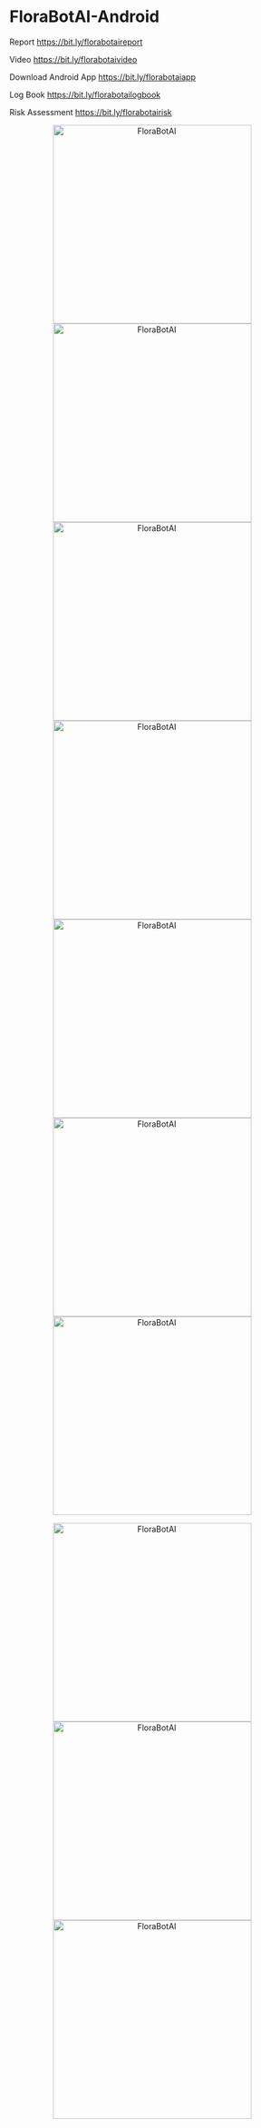 # FloraBotAI-Android

Report
https://bit.ly/florabotaireport

Video
https://bit.ly/florabotaivideo

Download Android App
https://bit.ly/florabotaiapp

Log Book
https://bit.ly/florabotailogbook

Risk Assessment
https://bit.ly/florabotairisk

<p align="center">
  <img src="./FloraBotAI-App-1.PNG" width="350" title="FloraBotAI" alt="FloraBotAI">
  <img src="./FloraBotAI-App-2.PNG" width="350" title="FloraBotAI" alt="FloraBotAI">
  <img src="./FloraBotAI-App-3.PNG" width="350" title="FloraBotAI" alt="FloraBotAI">
  <img src="./FloraBotAI-App-4.PNG" width="350" title="FloraBotAI" alt="FloraBotAI">
  <img src="./FloraBotAI-App-5.PNG" width="350" title="FloraBotAI" alt="FloraBotAI">
  <img src="./FloraBotAI-App-6.PNG" width="350" title="FloraBotAI" alt="FloraBotAI">
  <img src="./FloraBotAI-App-7.PNG" width="350" title="FloraBotAI" alt="FloraBotAI">
</p>


<p align="center">
  <img src="./FloraBotAI-1.jpg" width="350" title="FloraBotAI" alt="FloraBotAI">
  <img src="./FloraBotAI-2.jpg" width="350" title="FloraBotAI" alt="FloraBotAI">
  <img src="./FloraBotAI-3.jpg" width="350" title="FloraBotAI" alt="FloraBotAI">
</p>
